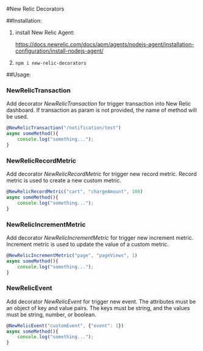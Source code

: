 #New Relic Decorators

##Installation:
1. install New Relic Agent: 

    https://docs.newrelic.com/docs/apm/agents/nodejs-agent/installation-configuration/install-nodejs-agent/
3. `npm i new-relic-decorators`

##Usage:

### NewRelicTransaction
Add decorator *NewRelicTransaction* for trigger transaction into New Relic dashboard. If transaction as param is not provided, the name of method will be used.
```typescript
@NewRelicTransaction("/notification/test")
async someMethod(){
    console.log("something...");
}
```

### NewRelicRecordMetric
Add decorator *NewRelicRecordMetric* for trigger new record metric. Record metric is used to create a new custom metric.
```typescript
@NewRelicRecordMetric("cart", "chargeAmount", 100)
async someMethod(){
    console.log("something...");
}
```

### NewRelicIncrementMetric
Add decorator *NewRelicIncrementMetric* for trigger new increment metric. Increment metric is used to update the value of a custom metric.
```typescript
@NewRelicIncrementMetric("page", "pageViews", 1)
async someMethod(){
    console.log("something...");
}
```


### NewRelicEvent
Add decorator *NewRelicEvent* for trigger new event. The attributes must be an object of key and value pairs. The keys must be string, and the values must be string, number, or boolean.
```typescript
@NewRelicEvent("customEvent", {"event": 1})
async someMethod(){
    console.log("something...");
}
```